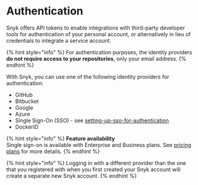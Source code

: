# Authentication

Snyk offers API tokens to enable integrations with third-party developer tools for authentication of your personal account, or alternatively in lieu of credentials to integrate a service account.

{% hint style="info" %}
For authentication purposes, the identity providers **do not require access to your repositories**, only your email address.
{% endhint %}

With Snyk, you can use one of the following identity providers for authentication:

* GitHub
* Bitbucket
* Google
* Azure
* Single Sign-On (SSO) - see [setting-up-sso-for-authentication](../setting-up-sso-for-authentication/ "mention")
* DockerID

{% hint style="info" %}
**Feature availability**\
Single sign-on is available with Enterprise and Business plans. See [pricing plans](https://snyk.io/plans/) for more details.
{% endhint %}

{% hint style="info" %}
Logging in with a different provider than the one that you registered with when you first created your Snyk account will create a separate new Snyk account.
{% endhint %}
